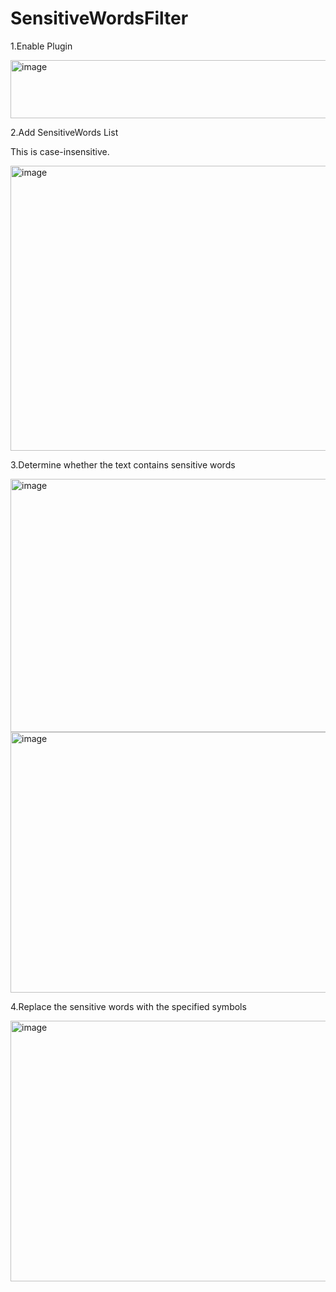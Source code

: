 # SensitiveWordsFilter

1.Enable Plugin

<img width="931" height="93" alt="image" src="https://github.com/user-attachments/assets/e33323d8-72e3-4d58-ab57-641677f9ff4e" />

2.Add SensitiveWords List

This is case-insensitive.

<img width="795" height="456" alt="image" src="https://github.com/user-attachments/assets/afe791ac-887f-4ced-a11c-65b6b6994f8a" />

3.Determine whether the text contains sensitive words

<img width="1000" height="405" alt="image" src="https://github.com/user-attachments/assets/1e1a5420-6d90-40da-8faf-958d638973ec" />

<img width="982" height="417" alt="image" src="https://github.com/user-attachments/assets/68f0d886-7a67-46b6-8006-6de84b1e2f1a" />

4.Replace the sensitive words with the specified symbols

<img width="925" height="417" alt="image" src="https://github.com/user-attachments/assets/4e58b14f-3cbd-4fc7-a729-3679d70728a2" />

